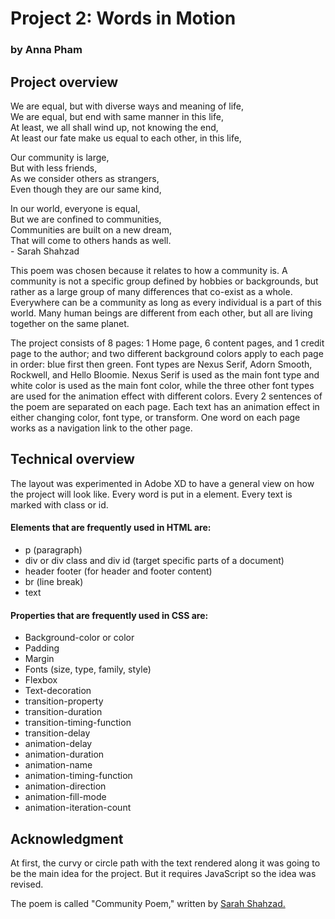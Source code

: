 # Project 2: Words in Motion
### by Anna Pham
## Project overview
We are equal, but with diverse ways and meaning of life,<br>
We are equal, but end with same manner in this life,<br>
At least, we all shall wind up, not knowing the end,<br>
At least our fate make us equal to each other, in this life,

Our community is large,<br>
But with less friends,<br>
As we consider others as strangers,<br>
Even though they are our same kind,

In our world, everyone is equal,<br>
But we are confined to communities,<br>
Communities are built on a new dream,<br>
That will come to others hands as well.<br> - Sarah Shahzad


This poem was chosen because it relates to how a community is. A community is not a specific group defined by hobbies or backgrounds, but rather as a large group of many differences that co-exist as a whole. Everywhere can be a community as long as every individual is a part of this world. Many human beings are different from each other, but all are living together on the same planet. 

The project consists of 8 pages: 1 Home page, 6 content pages, and 1 credit page to the author; and two different background colors apply to each page in order: blue first then green. Font types are Nexus Serif, Adorn Smooth, Rockwell, and Hello Bloomie. Nexus Serif is used as the main font type and white color is used as the main font color, while the three other font types are used for the animation effect with different colors. Every 2 sentences of the poem are separated on each page. Each text has an animation effect in either changing color, font type, or transform. One word on each page works as a navigation link to the other page. 

## Technical overview
The layout was experimented in Adobe XD to have a general view on how the project will look like. Every word is put in a <text> element. Every text is marked with class or id. 
#### Elements that are frequently used in HTML are:
<ul>
<li>p (paragraph)</li>
<li>div or div class and div id (target specific parts of a document)</li>
<li>header footer (for header and footer content)</li>
<li>br (line break)</li>
<li>text</li>
</ul>

#### Properties that are frequently used in CSS are:
<ul>
<li>Background-color or color</li>
<li>Padding</li>
<li>Margin</li>
<li>Fonts (size, type, family, style)</li>
<li>Flexbox</li>
<li>Text-decoration</li>
<li>transition-property</li>
<li>transition-duration</li>
<li>transition-timing-function</li>
<li>transition-delay</li>
<li>animation-delay</li>
<li>animation-duration</li>
<li>animation-name</li>
<li>animation-timing-function</li>
<li>animation-direction</li>
<li>animation-fill-mode</li>
<li>animation-iteration-count</li>
</ul>

## Acknowledgment
At first, the curvy or circle path with the text rendered along it was going to be the main idea for the project. But it requires JavaScript so the idea was revised. 

The poem is called "Community Poem," written by <a href ="https://poemtheart.com/poems-about-community/">Sarah Shahzad.</a>
